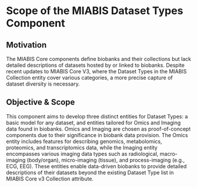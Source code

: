 # Scope of the MIABIS Dataset Types Component

## Motivation
The MIABIS Core components define biobanks and their collections but lack detailed descriptions of datasets hosted by or linked to biobanks. Despite recent updates to MIABIS Core V3, where the Dataset Types in the MIABIS Collection entity cover various categories, a more precise capture of dataset diversity is necessary.

## Objective & Scope
This component aims to develop three distinct entities for Dataset Types: a basic model for any dataset, and entities tailored for Omics and Imaging data found in biobanks. Omics and Imaging are chosen as proof-of-concept components due to their significance in biobank data provision. The Omics entity includes features for describing genomics, metabolomics, proteomics, and transcriptomics data, while the Imaging entity encompasses various imaging data types such as radiological, macro-imaging (body/organ), micro-imaging (tissue), and process-imaging (e.g., ECG, EEG). These entities enable data-driven biobanks to provide detailed descriptions of their datasets beyond the existing Dataset Type list in MIABIS Core v3 Collection attribute.
